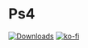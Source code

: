 # Ps4

[![Downloads][img_downloads]][app_downloads] 
[![ko-fi](https://ko-fi.com/img/githubbutton_sm.svg)](http://ko-fi.com/84ciss)

[app_downloads]: https://github.com/84Ciss/ps5v6/releases
[img_downloads]: https://img.shields.io/github/downloads/GoldHEN/GoldHEN_Cheat_Manager/total.svg?maxAge=3600
[socat]: http://www.dest-unreach.org/socat/


